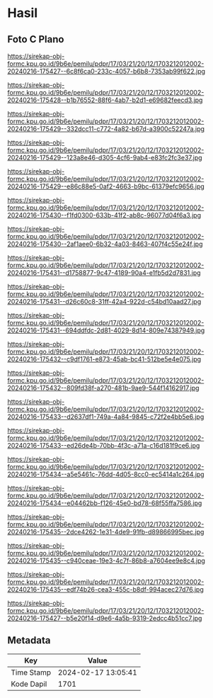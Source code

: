 # Hasil

## Foto C Plano

https://sirekap-obj-formc.kpu.go.id/9b6e/pemilu/pdpr/17/03/21/20/12/1703212012002-20240216-175427--6c8f6ca0-233c-4057-b6b8-7353ab99f622.jpg

https://sirekap-obj-formc.kpu.go.id/9b6e/pemilu/pdpr/17/03/21/20/12/1703212012002-20240216-175428--b1b76552-88f6-4ab7-b2d1-e69682feecd3.jpg

https://sirekap-obj-formc.kpu.go.id/9b6e/pemilu/pdpr/17/03/21/20/12/1703212012002-20240216-175429--332dcc11-c772-4a82-b67d-a3900c52247a.jpg

https://sirekap-obj-formc.kpu.go.id/9b6e/pemilu/pdpr/17/03/21/20/12/1703212012002-20240216-175429--123a8e46-d305-4cf6-9ab4-e83fc2fc3e37.jpg

https://sirekap-obj-formc.kpu.go.id/9b6e/pemilu/pdpr/17/03/21/20/12/1703212012002-20240216-175429--e86c88e5-0af2-4663-b9bc-61379efc9656.jpg

https://sirekap-obj-formc.kpu.go.id/9b6e/pemilu/pdpr/17/03/21/20/12/1703212012002-20240216-175430--f1fd0300-633b-41f2-ab8c-96077d04f6a3.jpg

https://sirekap-obj-formc.kpu.go.id/9b6e/pemilu/pdpr/17/03/21/20/12/1703212012002-20240216-175430--2af1aee0-6b32-4a03-8463-407f4c55e24f.jpg

https://sirekap-obj-formc.kpu.go.id/9b6e/pemilu/pdpr/17/03/21/20/12/1703212012002-20240216-175431--d1758877-9c47-4189-90a4-e1fb5d2d7831.jpg

https://sirekap-obj-formc.kpu.go.id/9b6e/pemilu/pdpr/17/03/21/20/12/1703212012002-20240216-175431--d26c60c8-31ff-42a4-922d-c54bd10aad27.jpg

https://sirekap-obj-formc.kpu.go.id/9b6e/pemilu/pdpr/17/03/21/20/12/1703212012002-20240216-175431--694ddfdc-2d81-4029-8d14-809e74387949.jpg

https://sirekap-obj-formc.kpu.go.id/9b6e/pemilu/pdpr/17/03/21/20/12/1703212012002-20240216-175432--c9df1761-e873-45ab-bc41-512be5e4e075.jpg

https://sirekap-obj-formc.kpu.go.id/9b6e/pemilu/pdpr/17/03/21/20/12/1703212012002-20240216-175432--809fd38f-a270-481b-9ae9-544f14162917.jpg

https://sirekap-obj-formc.kpu.go.id/9b6e/pemilu/pdpr/17/03/21/20/12/1703212012002-20240216-175433--d2637df1-749a-4a84-9845-c72f2e4bb5e6.jpg

https://sirekap-obj-formc.kpu.go.id/9b6e/pemilu/pdpr/17/03/21/20/12/1703212012002-20240216-175433--ed26de4b-70bb-4f3c-a71a-c16d181f9ce6.jpg

https://sirekap-obj-formc.kpu.go.id/9b6e/pemilu/pdpr/17/03/21/20/12/1703212012002-20240216-175434--a5e5461c-76dd-4d05-8cc0-ec5414a1c264.jpg

https://sirekap-obj-formc.kpu.go.id/9b6e/pemilu/pdpr/17/03/21/20/12/1703212012002-20240216-175434--e04462bb-f126-45e0-bd78-68f55ffa7586.jpg

https://sirekap-obj-formc.kpu.go.id/9b6e/pemilu/pdpr/17/03/21/20/12/1703212012002-20240216-175435--2dce4262-1e31-4de9-91fb-d89866995bec.jpg

https://sirekap-obj-formc.kpu.go.id/9b6e/pemilu/pdpr/17/03/21/20/12/1703212012002-20240216-175435--c940ceae-19e3-4c7f-86b8-a7604ee9e8c4.jpg

https://sirekap-obj-formc.kpu.go.id/9b6e/pemilu/pdpr/17/03/21/20/12/1703212012002-20240216-175435--edf74b26-cea3-455c-b8df-994acec27d76.jpg

https://sirekap-obj-formc.kpu.go.id/9b6e/pemilu/pdpr/17/03/21/20/12/1703212012002-20240216-175427--b5e20f14-d9e6-4a5b-9319-2edcc4b51cc7.jpg


## Metadata

| Key        | Value               |
| ---------- | ------------------- |
| Time Stamp | 2024-02-17 13:05:41 |
| Kode Dapil | 1701                |



